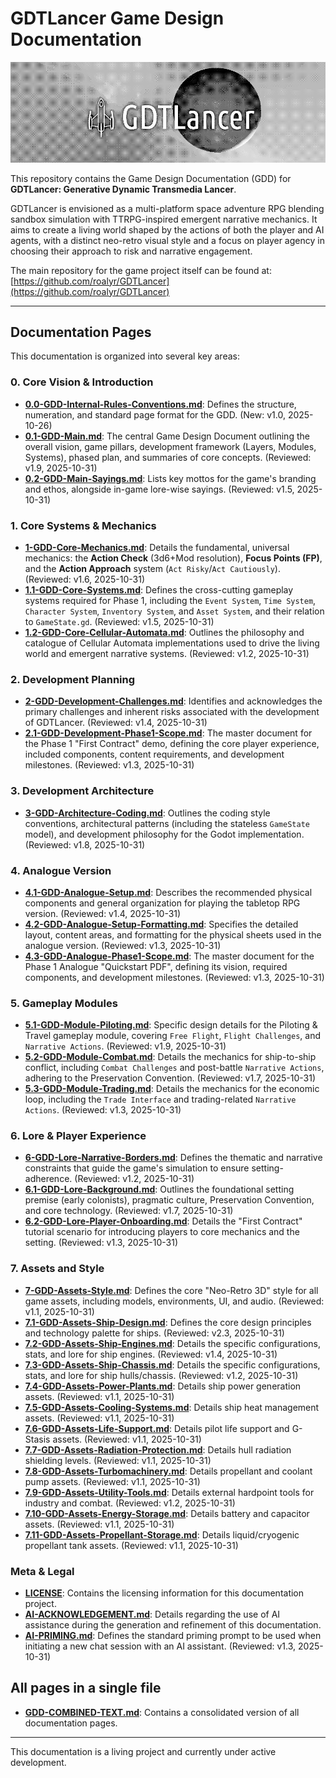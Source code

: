 # GDTLancer Game Design Documentation

![Banner](./Banner.png)

This repository contains the Game Design Documentation (GDD) for **GDTLancer: Generative Dynamic Transmedia Lancer**.

GDTLancer is envisioned as a multi-platform space adventure RPG blending sandbox simulation with TTRPG-inspired emergent narrative mechanics. It aims to create a living world shaped by the actions of both the player and AI agents, with a distinct neo-retro visual style and a focus on player agency in choosing their approach to risk and narrative engagement.

The main repository for the game project itself can be found at:
[https://github.com/roalyr/GDTLancer](https://github.com/roalyr/GDTLancer)

---

## Documentation Pages

This documentation is organized into several key areas:

### 0. Core Vision & Introduction

* [**0.0-GDD-Internal-Rules-Conventions.md**](./0.0-GDD-Internal-Rules-Conventions.md): Defines the structure, numeration, and standard page format for the GDD. (New: v1.0, 2025-10-26)
* [**0.1-GDD-Main.md**](./0.1-GDD-Main.md): The central Game Design Document outlining the overall vision, game pillars, development framework (Layers, Modules, Systems), phased plan, and summaries of core concepts. (Reviewed: v1.9, 2025-10-31)
* [**0.2-GDD-Main-Sayings.md**](./0.2-GDD-Main-Sayings.md): Lists key mottos for the game's branding and ethos, alongside in-game lore-wise sayings. (Reviewed: v1.5, 2025-10-31)

### 1. Core Systems & Mechanics

* [**1-GDD-Core-Mechanics.md**](./1-GDD-Core-Mechanics.md): Details the fundamental, universal mechanics: the **Action Check** (3d6+Mod resolution), **Focus Points (FP)**, and the **Action Approach** system (`Act Risky`/`Act Cautiously`). (Reviewed: v1.6, 2025-10-31)
* [**1.1-GDD-Core-Systems.md**](./1.1-GDD-Core-Systems.md): Defines the cross-cutting gameplay systems required for Phase 1, including the `Event System`, `Time System`, `Character System`, `Inventory System`, and `Asset System`, and their relation to `GameState.gd`. (Reviewed: v1.5, 2025-10-31)
* [**1.2-GDD-Core-Cellular-Automata.md**](./1.2-GDD-Core-Cellular-Automata.md): Outlines the philosophy and catalogue of Cellular Automata implementations used to drive the living world and emergent narrative systems. (Reviewed: v1.2, 2025-10-31)

### 2. Development Planning

* [**2-GDD-Development-Challenges.md**](./2-GDD-Development-Challenges.md): Identifies and acknowledges the primary challenges and inherent risks associated with the development of GDTLancer. (Reviewed: v1.4, 2025-10-31)
* [**2.1-GDD-Development-Phase1-Scope.md**](./2.1-GDD-Development-Phase1-Scope.md): The master document for the Phase 1 "First Contract" demo, defining the core player experience, included components, content requirements, and development milestones. (Reviewed: v1.3, 2025-10-31)

### 3. Development Architecture

* [**3-GDD-Architecture-Coding.md**](./3-GDD-Architecture-Coding.md): Outlines the coding style conventions, architectural patterns (including the stateless `GameState` model), and development philosophy for the Godot implementation. (Reviewed: v1.8, 2025-10-31)

### 4. Analogue Version

* [**4.1-GDD-Analogue-Setup.md**](./4.1-GDD-Analogue-Setup.md): Describes the recommended physical components and general organization for playing the tabletop RPG version. (Reviewed: v1.4, 2025-10-31)
* [**4.2-GDD-Analogue-Setup-Formatting.md**](./4.2-GDD-Analogue-Setup-Formatting.md): Specifies the detailed layout, content areas, and formatting for the physical sheets used in the analogue version. (Reviewed: v1.3, 2025-10-31)
* [**4.3-GDD-Analogue-Phase1-Scope.md**](./4.3-GDD-Analogue-Phase1-Scope.md): The master document for the Phase 1 Analogue "Quickstart PDF", defining its vision, required components, and development milestones. (Reviewed: v1.3, 2025-10-31)

### 5. Gameplay Modules

* [**5.1-GDD-Module-Piloting.md**](./5.1-GDD-Module-Piloting.md): Specific design details for the Piloting & Travel gameplay module, covering `Free Flight`, `Flight Challenges`, and `Narrative Actions`. (Reviewed: v1.9, 2025-10-31)
* [**5.2-GDD-Module-Combat.md**](./5.2-GDD-Module-Combat.md): Details the mechanics for ship-to-ship conflict, including `Combat Challenges` and post-battle `Narrative Actions`, adhering to the Preservation Convention. (Reviewed: v1.7, 2025-10-31)
* [**5.3-GDD-Module-Trading.md**](./5.3-GDD-Module-Trading.md): Details the mechanics for the economic loop, including the `Trade Interface` and trading-related `Narrative Actions`. (Reviewed: v1.3, 2025-10-31)

### 6. Lore & Player Experience

* [**6-GDD-Lore-Narrative-Borders.md**](./6-GDD-Lore-Narrative-Borders.md): Defines the thematic and narrative constraints that guide the game's simulation to ensure setting-adherence. (Reviewed: v1.2, 2025-10-31)
* [**6.1-GDD-Lore-Background.md**](./6.1-GDD-Lore-Background.md): Outlines the foundational setting premise (early colonists), pragmatic culture, Preservation Convention, and core technology. (Reviewed: v1.7, 2025-10-31)
* [**6.2-GDD-Lore-Player-Onboarding.md**](./6.2-GDD-Lore-Player-Onboarding.md): Details the "First Contract" tutorial scenario for introducing players to core mechanics and the setting. (Reviewed: v1.3, 2025-10-31)

### 7. Assets and Style

* [**7-GDD-Assets-Style.md**](./7-GDD-Assets-Style.md): Defines the core "Neo-Retro 3D" style for all game assets, including models, environments, UI, and audio. (Reviewed: v1.1, 2025-10-31)
* [**7.1-GDD-Assets-Ship-Design.md**](./7.1-GDD-Assets-Ship-Design.md): Defines the core design principles and technology palette for ships. (Reviewed: v2.3, 2025-10-31)
* [**7.2-GDD-Assets-Ship-Engines.md**](./7.2-GDD-Assets-Ship-Engines.md): Details the specific configurations, stats, and lore for ship engines. (Reviewed: v1.4, 2025-10-31)
* [**7.3-GDD-Assets-Ship-Chassis.md**](./7.3-GDD-Assets-Ship-Chassis.md): Details the specific configurations, stats, and lore for ship hulls/chassis. (Reviewed: v1.2, 2025-10-31)
* [**7.4-GDD-Assets-Power-Plants.md**](./7.4-GDD-Assets-Power-Plants.md): Details ship power generation assets. (Reviewed: v1.1, 2025-10-31)
* [**7.5-GDD-Assets-Cooling-Systems.md**](./7.5-GDD-Assets-Cooling-Systems.md): Details ship heat management assets. (Reviewed: v1.1, 2025-10-31)
* [**7.6-GDD-Assets-Life-Support.md**](./7.6-GDD-Assets-Life-Support.md): Details pilot life support and G-Stasis assets. (Reviewed: v1.1, 2025-10-31)
* [**7.7-GDD-Assets-Radiation-Protection.md**](./7.7-GDD-Assets-Radiation-Protection.md): Details hull radiation shielding levels. (Reviewed: v1.1, 2025-10-31)
* [**7.8-GDD-Assets-Turbomachinery.md**](./7.8-GDD-Assets-Turbomachinery.md): Details propellant and coolant pump assets. (Reviewed: v1.1, 2025-10-31)
* [**7.9-GDD-Assets-Utility-Tools.md**](./7.9-GDD-Assets-Utility-Tools.md): Details external hardpoint tools for industry and combat. (Reviewed: v1.2, 2025-10-31)
* [**7.10-GDD-Assets-Energy-Storage.md**](./7.10-GDD-Assets-Energy-Storage.md): Details battery and capacitor assets. (Reviewed: v1.1, 2025-10-31)
* [**7.11-GDD-Assets-Propellant-Storage.md**](./7.11-GDD-Assets-Propellant-Storage.md): Details liquid/cryogenic propellant tank assets. (Reviewed: v1.1, 2025-10-31)

### Meta & Legal

* [**LICENSE**](./LICENSE): Contains the licensing information for this documentation project.
* [**AI-ACKNOWLEDGEMENT.md**](./AI-ACKNOWLEDGEMENT.md): Details regarding the use of AI assistance during the generation and refinement of this documentation.
* [**AI-PRIMING.md**](./AI-PRIMING.md): Defines the standard priming prompt to be used when initiating a new chat session with an AI assistant. (Reviewed: v1.3, 2025-10-31)

## All pages in a single file

* [**GDD-COMBINED-TEXT.md**](./GDD-COMBINED-TEXT.md): Contains a consolidated version of all documentation pages.

---

This documentation is a living project and currently under active development.
